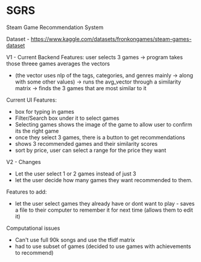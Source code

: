 # SGRS
Steam Game Recommendation System

Dataset - https://www.kaggle.com/datasets/fronkongames/steam-games-dataset 


V1 - 
Current Backend Features:
user selects 3 games
-> program takes those threee games averages the vectors
- (the vector uses nlp of the tags, categories, and genres mainly -> along with some other values)
-> runs the avg_vector through a similarity matrix 
-> finds the 3 games that are most similar to it

Current UI Features:
- box for typing in games
- Filter/Search box under it to select games
- Selecting games shows the image of the game to allow user to confirm its the right game
- once they select 3 games, there is a button to get recommendations
- shows 3 recommended games and their similarity scores
- sort by price, user can select a range for the price they want


V2 - Changes
- Let the user select 1 or 2 games instead of just 3
- let the user decide how many games they want recommended to them.


Features to add:
- let the user select games they already have or dont want to play - saves a file to their computer to remember it for next time (allows them to edit it)



Computational issues
- Can't use full 90k songs and use the tfidf matrix
- had to use subset of games (decided to use games with achievements to recommend)

